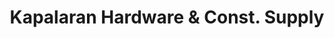 ---
title: "Kapalaran Hardware & Const. Supply"
url: /taytay/kapalaran-hardware-und-const-supply/
shop: Eisenwaren
---